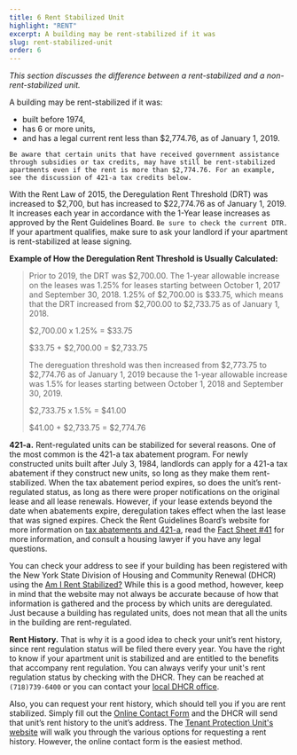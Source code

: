 ```yaml
---
title: 6 Rent Stabilized Unit
highlight: "RENT"
excerpt: A building may be rent-stabilized if it was
slug: rent-stabilized-unit
order: 6
---
```


_This section discusses the difference between a rent-stabilized and a non-rent-stabilized unit._

A building may be rent-stabilized if it was:

- built before 1974,
- has 6 or more units,
- and has a legal current rent less than $2,774.76, as of January 1, 2019.

`Be aware that certain units that have received government assistance through subsidies or tax credits, may have still be rent-stabilized apartments even if the rent is more than $2,774.76. For an example, see the discussion of 421-a tax credits below.`

With the Rent Law of 2015, the Deregulation Rent Threshold (DRT) was increased to $2,700, but has increased to $22,774.76 as of January 1, 2019. It increases each year in accordance with the 1-Year lease increases as approved by the Rent Guidelines Board. `Be sure to check the current DTR.` If your apartment qualifies, make sure to ask your landlord if your apartment is rent-stabilized at lease signing.

**Example of How the Deregulation Rent Threshold is Usually Calculated:**
<blockquote style="border-left-style: solid; padding-left: 10px;"> Prior to 2019, the DRT was $2,700.00. The 1-year allowable increase on the leases was 1.25% for leases starting between October 1, 2017 and September 30, 2018. 1.25% of $2,700.00 is $33.75, which means that the DRT increased from $2,700.00 to $2,733.75 as of January 1, 2018. 

  $2,700.00  x 1.25% = $33.75

  $33.75 + $2,700.00  =  $2,733.75

The dereguation threshold was then increased from $2,773.75 to $2,774.76 as of January 1, 2019 because the 1-year allowable increase was 1.5% for leases starting between October 1, 2018 and September 30, 2019.

  $2,733.75  x 1.5% = $41.00

  $41.00 + $2,733.75  =  $2,774.76

</blockquote>

**421-a.** Rent-regulated units can be stabilized for several reasons. One of the most common is the 421-a tax abatement program. For newly constructed units built after July 3, 1984, landlords can apply for a 421-a tax abatement if they construct new units, so long as they make them rent-stabilized. When the tax abatement period expires, so does the unit’s rent-regulated status, as long as there were proper notifications on the original lease and all lease renewals. However, if your lease extends beyond the date when abatements expire, deregulation takes effect when the last lease that was signed expires. Check the Rent Guidelines Board’s website for more information on [tax abatements and 421-a](https://www1.nyc.gov/site/rentguidelinesboard/resources/tax-abatement-exemption-programs.page), read the [Fact Sheet #41](https://hcr.ny.gov/system/files/documents/2018/09/factsheet41taxabatements.pdf) for more information, and consult a housing lawyer if you have any legal questions.  

You can check your address to see if your building has been registered with the New York State Division of Housing and Community Renewal (DHCR) using the [Am I Rent Stabilized?](https://amirentstabilized.com) While this is a good method, however, keep in mind that the website may not always be accurate because of how that information is gathered and the process by which units are deregulated. Just because a building has regulated units, does not mean that all the units in the building are rent-regulated.

**Rent History.** That is why it is a good idea to check your unit’s rent history, since rent regulation status will be filed there every year. You have the right to know if your apartment unit is stabilized and are entitled to the benefits that accompany rent regulation. You can always verify your unit's rent regulation status by checking with the DHCR. They can be reached at `(718)739-6400` or you can contact your [local DHCR office](https://hcr.ny.gov/contact-us).

Also, you can request your rent history, which should tell you if you are rent stabilized. Simply fill out the [Online Contact Form](https://portal.hcr.ny.gov/app/ask) and the DHCR will send that unit’s rent history to the unit’s address. The [Tenant Protection Unit's website](https://hcr.ny.gov/tenant-protection-unit) will walk you through the various options for requesting a rent history. However, the  online contact form is the easiest method.
